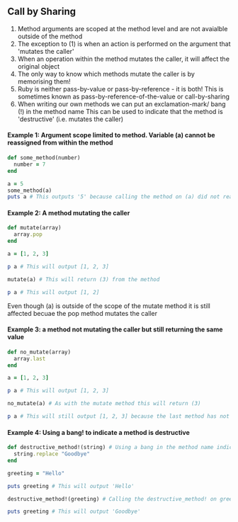 ## Call by Sharing

1. Method arguments are scoped at the method level and are not avaialble outside of the method
2. The exception to (1) is when an action is performed on the argument that 'mutates the caller'
3. When an operation within the method mutates the caller, it will affect the original object
4. The only way to know which methods mutate the caller is by memorising them!
5. Ruby is neither pass-by-value or pass-by-reference - it is both!
This is sometimes known as pass-by-reference-of-the-value or call-by-sharing
6. When writing our own methods we can put an exclamation-mark/ bang (!) in the method name
This can be used to indicate that the method is 'destructive' (i.e. mutates the caller)

#### Example 1: Argument scope limited to method. Variable (a) cannot be reassigned from within the method

```ruby
def some_method(number)
  number = 7
end

a = 5
some_method(a)
puts a # This outputs '5' because calling the method on (a) did not reassign (a) outside of the method
```

#### Example 2: A method mutating the caller

```ruby
def mutate(array)
  array.pop
end

a = [1, 2, 3]

p a # This will output [1, 2, 3]

mutate(a) # This will return (3) from the method

p a # This will output [1, 2]
```

Even though (a) is outside of the scope of the mutate method it is still affected becuae the pop method
mutates the caller

#### Example 3: a method not mutating the caller but still returning the same value

```ruby
def no_mutate(array)
  array.last
end

a = [1, 2, 3]

p a # This will output [1, 2, 3]

no_mutate(a) # As with the mutate method this will return (3)

p a # This will still output [1, 2, 3] because the last method has not mutated the caller
```

#### Example 4: Using a bang! to indicate a method is destructive

```ruby
def destructive_method!(string) # Using a bang in the method name indicates that the method is destructive
  string.replace "Goodbye"
end

greeting = "Hello"

puts greeting # This will output 'Hello'

destructive_method!(greeting) # Calling the destructive_method! on greeting will mutate greeting

puts greeting # This will output 'Goodbye'